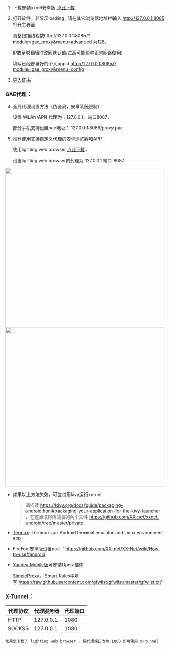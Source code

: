 1. 下载安装xxnet安卓版 [点此下载](https://github.com/XX-net/xxnet-android/releases)

2.  打开软件，若显示loading , 请在其它浏览器地址栏输入 http://127.0.0.1:8085 打开主界面

    调整扫描线程数http://127.0.0.1:8085/?module=gae_proxy&menu=advanced 为128，
    
    IP数足够翻墙时改回默认值(过高可能影响正常网络使用)

    填写已经部署好的个人appid http://127.0.0.1:8085/?module=gae_proxy&menu=config

3. [导入证书](https://github.com/XX-net/XX-Net/wiki/GoAgent-Import-CA#android%E6%89%8B%E5%8A%A8%E5%AF%BC%E5%85%A5%E8%AF%81%E4%B9%A6)

### GAE代理：
4. 全局代理设置方法（伪全局，安卓系统限制）：

    设置 WLAN/APN 代理为：127.0.0.1，端口8087，

    部分手机支持设置pac地址： 127.0.0.1:8086/proxy.pac

5. 推荐使用支持自定义代理的安卓浏览器和APP：

    使用lighting web browser [点此下载](https://github.com/anthonycr/Lightning-Browser#lightning-browser-)，

    设置lighting web browser的代理为 127.0.0.1  端口 8087 

[](https://4.bp.blogspot.com/-sb_0wQKYuMM/V1acFOfQcFI/AAAAAAAAFTM/1_YY8mrUojYwFr4HDDw4rfEGp8lO8qgRwCLcB/s1600/Screenshot_2016-06-07-14-06-21.jpg)
[](https://1.bp.blogspot.com/-I_xw0YFj6Eo/V1aclZ7UXVI/AAAAAAAAFTg/XhEzmsfVmtoIDgdShll-5SMkLihApluRwCLcB/s1600/Screenshot_2016-06-07-14-06-32.jpg) 

  <img src="https://i.loli.net/2017/09/20/59c275ff0517c.jpg" height=500/>

<img src="https://i.loli.net/2017/09/20/59c275ff023b9.jpg" height=500/>

* 如果以上方法失效，可尝试用kivy运行xx-net 

  >   请阅读 https://kivy.org/docs/guide/packaging-android.html#packaging-your-application-for-the-kivy-launcher
      ，在这里取得所需要的两个文件 https://github.com/XX-net/xxnet-android/tree/master/private

* [Termux](https://termux.com/): Termux is an Android terminal emulator and Linux environment app

* FireFox 安卓版设置pac ：https://github.com/XX-net/XX-Net/wiki/How-to-use#android

* [Yandex Mobile版](https://browser.yandex.com/mobile/main/)可安装Opera插件:

    [SimpleProxy](https://addons.opera.com/zh-cn/extensions/details/simpleproxy/?display=en)，
    Smart Rules中填写'https://raw.githubusercontent.com/gfwlist/gfwlist/master/gfwlist.txt'
### X-Tunnel：
| 代理协议 | 代理服务器 | 代理端口 |
|----------|------------|----------|
| HTTP     | 127.0.0.1  | 1080
| SOCKS5   | 127.0.0.1  | 1080     |

    如果您下载了 lighting web browser , 将代理端口改为 1080 即可使用 x-tunnel